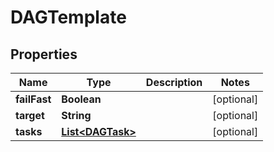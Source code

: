 

# DAGTemplate

## Properties

Name | Type | Description | Notes
------------ | ------------- | ------------- | -------------
**failFast** | **Boolean** |  |  [optional]
**target** | **String** |  |  [optional]
**tasks** | [**List&lt;DAGTask&gt;**](DAGTask.md) |  |  [optional]



